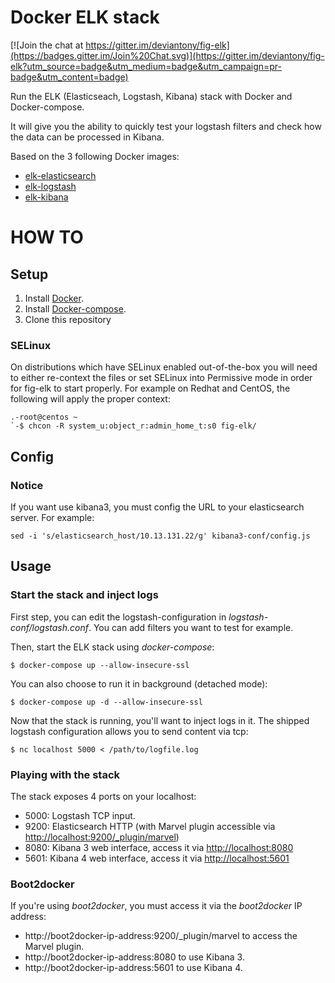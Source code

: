 # Docker ELK stack

[![Join the chat at https://gitter.im/deviantony/fig-elk](https://badges.gitter.im/Join%20Chat.svg)](https://gitter.im/deviantony/fig-elk?utm_source=badge&utm_medium=badge&utm_campaign=pr-badge&utm_content=badge)

Run the ELK (Elasticseach, Logstash, Kibana) stack with Docker and Docker-compose.

It will give you the ability to quickly test your logstash filters and check how the data can be processed in Kibana.

Based on the 3 following Docker images:

* [elk-elasticsearch](https://github.com/deviantony/docker-elk-elasticsearch)
* [elk-logstash](https://github.com/deviantony/docker-elk-logstash)
* [elk-kibana](https://github.com/deviantony/docker-elk-kibana)

# HOW TO

## Setup

1. Install [Docker](http://docker.io).
2. Install [Docker-compose](http://docs.docker.com/compose/install/).
3. Clone this repository

### SELinux 

On distributions which have SELinux enabled out-of-the-box you will need to either re-context the files or set SELinux into Permissive mode in order for fig-elk to start properly. 
For example on Redhat and CentOS, the following will apply the proper context:

```
.-root@centos ~
`-$ chcon -R system_u:object_r:admin_home_t:s0 fig-elk/
```
## Config

### Notice

If you want use kibana3, you must config the URL to your elasticsearch server.
For example:

```
sed -i 's/elasticsearch_host/10.13.131.22/g' kibana3-conf/config.js
```

## Usage

### Start the stack and inject logs

First step, you can edit the logstash-configuration in *logstash-conf/logstash.conf*. You can add filters you want to test for example.

Then, start the ELK stack using *docker-compose*:

```
$ docker-compose up --allow-insecure-ssl
```

You can also choose to run it in background (detached mode):

```
$ docker-compose up -d --allow-insecure-ssl
```

Now that the stack is running, you'll want to inject logs in it. The shipped logstash configuration allows you to send content via tcp:

```
$ nc localhost 5000 < /path/to/logfile.log
```


### Playing with the stack

The stack exposes 4 ports on your localhost:

* 5000: Logstash TCP input.
* 9200: Elasticsearch HTTP (with Marvel plugin accessible via [http://localhost:9200/_plugin/marvel](http://localhost:9200/_plugin/marvel))
* 8080: Kibana 3 web interface, access it via [http://localhost:8080](http://localhost:8080)
* 5601: Kibana 4 web interface, access it via [http://localhost:5601](http://localhost:5601)


### Boot2docker

If you're using *boot2docker*, you must access it via the *boot2docker* IP address:
* http://boot2docker-ip-address:9200/_plugin/marvel to access the Marvel plugin.
* http://boot2docker-ip-address:8080 to use Kibana 3.
* http://boot2docker-ip-address:5601 to use Kibana 4.
